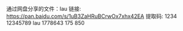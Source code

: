 通过网盘分享的文件：lau
链接: https://pan.baidu.com/s/1uB3ZaHRuBCrwOx7xhx42EA 提取码: 1234
12345789
lau
1778643
175
850